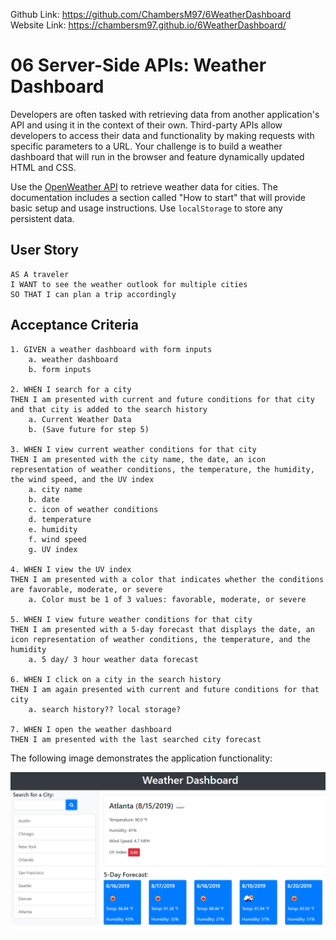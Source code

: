 Github Link: https://github.com/ChambersM97/6WeatherDashboard
Website Link: https://chambersm97.github.io/6WeatherDashboard/




# 06 Server-Side APIs: Weather Dashboard

Developers are often tasked with retrieving data from another application's API and using it in the context of their own. Third-party APIs allow developers to access their data and functionality by making requests with specific parameters to a URL. Your challenge is to build a weather dashboard that will run in the browser and feature dynamically updated HTML and CSS.

Use the [OpenWeather API](https://openweathermap.org/api) to retrieve weather data for cities. The documentation includes a section called "How to start" that will provide basic setup and usage instructions. Use `localStorage` to store any persistent data.

## User Story

```
AS A traveler
I WANT to see the weather outlook for multiple cities
SO THAT I can plan a trip accordingly
```

## Acceptance Criteria

```
1. GIVEN a weather dashboard with form inputs
    a. weather dashboard
    b. form inputs

2. WHEN I search for a city
THEN I am presented with current and future conditions for that city and that city is added to the search history
    a. Current Weather Data
    b. (Save future for step 5)

3. WHEN I view current weather conditions for that city
THEN I am presented with the city name, the date, an icon representation of weather conditions, the temperature, the humidity, the wind speed, and the UV index
    a. city name
    b. date
    c. icon of weather conditions
    d. temperature
    e. humidity
    f. wind speed
    g. UV index

4. WHEN I view the UV index
THEN I am presented with a color that indicates whether the conditions are favorable, moderate, or severe
    a. Color must be 1 of 3 values: favorable, moderate, or severe

5. WHEN I view future weather conditions for that city
THEN I am presented with a 5-day forecast that displays the date, an icon representation of weather conditions, the temperature, and the humidity
    a. 5 day/ 3 hour weather data forecast

6. WHEN I click on a city in the search history
THEN I am again presented with current and future conditions for that city
    a. search history?? local storage?

7. WHEN I open the weather dashboard
THEN I am presented with the last searched city forecast
```

The following image demonstrates the application functionality:

![weather dashboard demo](./Assets/06-server-side-apis-homework-demo.png)


